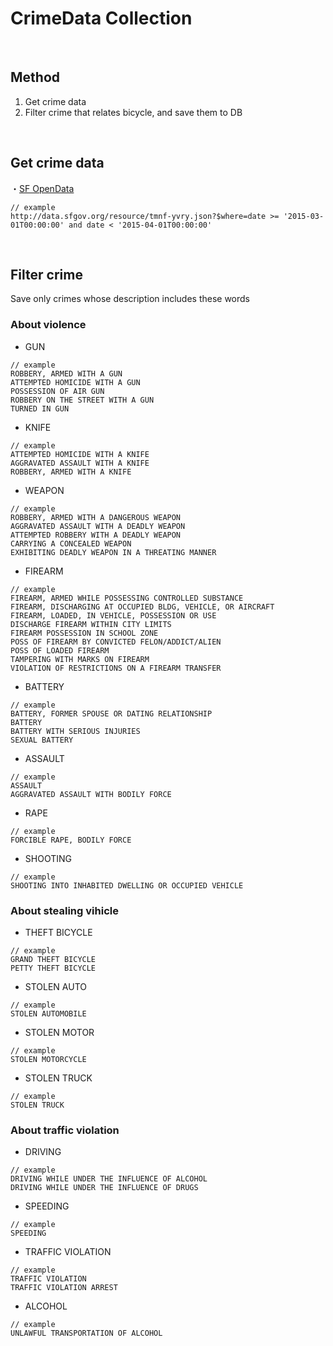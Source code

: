 # CrimeData Collection

<br />


## Method

1. Get crime data
2. Filter crime that relates bicycle, and save them to DB

<br />


## Get crime data

・[SF OpenData](https://data.sfgov.org/developers)

```
// example
http://data.sfgov.org/resource/tmnf-yvry.json?$where=date >= '2015-03-01T00:00:00' and date < '2015-04-01T00:00:00'
```

<br />


## Filter crime

Save only crimes whose description includes these words


### About violence

- GUN
```
// example
ROBBERY, ARMED WITH A GUN
ATTEMPTED HOMICIDE WITH A GUN
POSSESSION OF AIR GUN
ROBBERY ON THE STREET WITH A GUN
TURNED IN GUN
```

- KNIFE
```
// example
ATTEMPTED HOMICIDE WITH A KNIFE
AGGRAVATED ASSAULT WITH A KNIFE
ROBBERY, ARMED WITH A KNIFE
```

- WEAPON
```
// example
ROBBERY, ARMED WITH A DANGEROUS WEAPON
AGGRAVATED ASSAULT WITH A DEADLY WEAPON
ATTEMPTED ROBBERY WITH A DEADLY WEAPON
CARRYING A CONCEALED WEAPON
EXHIBITING DEADLY WEAPON IN A THREATING MANNER
```

- FIREARM
```
// example
FIREARM, ARMED WHILE POSSESSING CONTROLLED SUBSTANCE
FIREARM, DISCHARGING AT OCCUPIED BLDG, VEHICLE, OR AIRCRAFT
FIREARM, LOADED, IN VEHICLE, POSSESSION OR USE
DISCHARGE FIREARM WITHIN CITY LIMITS
FIREARM POSSESSION IN SCHOOL ZONE
POSS OF FIREARM BY CONVICTED FELON/ADDICT/ALIEN
POSS OF LOADED FIREARM
TAMPERING WITH MARKS ON FIREARM
VIOLATION OF RESTRICTIONS ON A FIREARM TRANSFER
```

- BATTERY
```
// example
BATTERY, FORMER SPOUSE OR DATING RELATIONSHIP
BATTERY
BATTERY WITH SERIOUS INJURIES
SEXUAL BATTERY
```

- ASSAULT
```
// example
ASSAULT
AGGRAVATED ASSAULT WITH BODILY FORCE
```

- RAPE
```
// example
FORCIBLE RAPE, BODILY FORCE
```

- SHOOTING
```
// example
SHOOTING INTO INHABITED DWELLING OR OCCUPIED VEHICLE
```


### About stealing vihicle

- THEFT BICYCLE
```
// example
GRAND THEFT BICYCLE
PETTY THEFT BICYCLE
```

- STOLEN AUTO
```
// example
STOLEN AUTOMOBILE
```

- STOLEN MOTOR
```
// example
STOLEN MOTORCYCLE
```

- STOLEN TRUCK
```
// example
STOLEN TRUCK
```

### About traffic violation

- DRIVING
```
// example
DRIVING WHILE UNDER THE INFLUENCE OF ALCOHOL
DRIVING WHILE UNDER THE INFLUENCE OF DRUGS
```

- SPEEDING
```
// example
SPEEDING
```

- TRAFFIC VIOLATION
```
// example
TRAFFIC VIOLATION
TRAFFIC VIOLATION ARREST
```

- ALCOHOL
```
// example
UNLAWFUL TRANSPORTATION OF ALCOHOL
```

<br />
